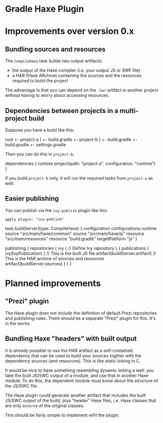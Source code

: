 Gradle Haxe Plugin
==================

# Improvements over version 0.x

## Bundling sources and resources

The `CompileHaxe` task builds two output artifacts:

* the output of the Haxe compiler (i.e. your output JS or SWF file)
* a HAR (Haxe ARchive) containing the sources and the resources required to build the project

The advantage is that you can depend on the `.har` artifact in another project without having to worry about accessing resources.

## Dependencies between projects in a multi-project build

Suppose you have a build like this:

  root
   +- project-a
   |   +- build.gradle
   +- project-b
   |   +- build.gradle
   +- build.gradle
   +- settings.gradle
    
Then you can do this in `project-b`:

  dependencies {
    runtime project(path: "project-a", configuration: "runtime")
  }

If you build `project-b` only, it will run the required tasks from `project-a` as well.

## Easier publishing

You can publish via the `ivy-publish` plugin like this:

	apply plugin: "ivy-publish"

  task buildServer(type: CompileHaxe) {
  	configuration configurations.runtime
  	source "src/main/haxe/common"
  	source "src/main/haxe/js"
  	resource "src/main/resources"
  	resource "build.gradle"
  	targetPlatform "js"
  }
  
  publishing {
		repositories {
			ivy {
				// Define Ivy repository
			}
		}
  	publications {
  		ivy(IvyPublication) {
  		  // This is the built JS file
  			artifact(buildServer.artifact)
  			// This is the HAR archive of sources and resources
  			artifact(buildServer.sources)
  		}
  	}
  }

# Planned improvements

## "Prezi" plugin

The Haxe plugin does not include the definition of default Prezi repositories and publishing rules. There should be a separate "Prezi" plugin for this. It's in the works.

## Bundling Haxe "headers" with built output

It is already possible to use the HAR artifact as a self-contained dependency that can be used to build your sources togther with the dependency sources (and resources). This is like static linking in C.

It would be nice to have something resembling dynamic linking a well: you take the built JS/SWC output of a module, and use that in another Haxe module. To do this, the dependent module must know about the structure of the JS/SWC file.

The Haxe plugin could generate another artifact that includes the built JS/SWC output of the build, plus "header" Haxe files, i.e. Haxe classes that are only `extern`s of the original classes.

This should be fairly simple to implement wiht the plugin.
